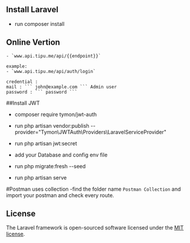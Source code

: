 
## Install Laravel
- run composer install

## Online Vertion
    - `www.api.tipu.me/api/{{endpoint}}`
    
    example: 
    - `www.api.tipu.me/api/auth/login`
    
    credential : 
    mail : ``` john@example.com ``` Admin user
    password : ``` password ```

##Install JWT
- composer require tymon/jwt-auth

- run php artisan vendor:publish --provider="Tymon\JWTAuth\Providers\LaravelServiceProvider"
- run  php artisan jwt:secret

- add your Database and config env file
- run php migrate:fresh --seed
- run php artisan serve

#Postman uses collection
-find the folder name `Postman Collection` and import your postman and check every route.


## License

The Laravel framework is open-sourced software licensed under the [MIT license](https://opensource.org/licenses/MIT).

